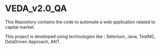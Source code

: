 # VEDA_v2.0_QA
This Repository contains the code to automate a web application related to capital market.

This project is developed using technologies like : Selenium, Java, TestNG, DataDriven Approach, ANT.

